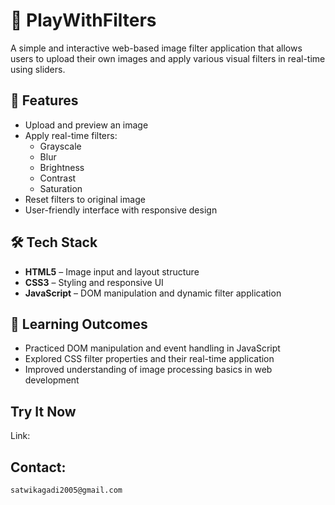 # 🎨 PlayWithFilters

A simple and interactive web-based image filter application that allows users to upload their own images and apply various visual filters in real-time using sliders.

## 📌 Features

- Upload and preview an image
- Apply real-time filters:
  - Grayscale
  - Blur
  - Brightness
  - Contrast
  - Saturation
- Reset filters to original image
- User-friendly interface with responsive design

## 🛠️ Tech Stack

- **HTML5** – Image input and layout structure
- **CSS3** – Styling and responsive UI
- **JavaScript** – DOM manipulation and dynamic filter application

## 🧠 Learning Outcomes

- Practiced DOM manipulation and event handling in JavaScript
- Explored CSS filter properties and their real-time application
- Improved understanding of image processing basics in web development

## Try It Now

  Link: 
## Contact: 
    satwikagadi2005@gmail.com

